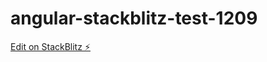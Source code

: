 # angular-stackblitz-test-1209

[Edit on StackBlitz ⚡️](https://stackblitz.com/edit/angular-stackblitz-test-1209)